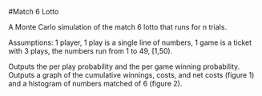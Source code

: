 #Match 6 Lotto

A Monte Carlo simulation of the match 6 lotto that runs for n trials.

Assumptions: 1 player, 1 play is a single line of numbers, 1 game is a ticket with 3 plays, the numbers run from 1 to 49, [1,50). 

Outputs the per play probability and the per game winning probability. Outputs a graph of the cumulative winnings, costs, and net costs (figure 1) and a histogram of numbers matched of 6 (figure 2).
